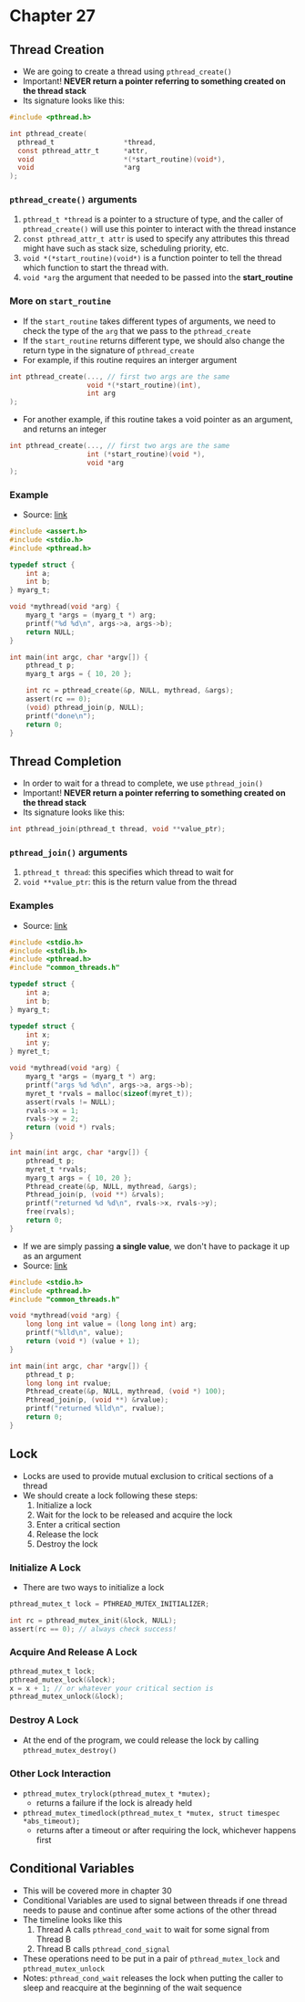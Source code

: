 # Chapter 27

## Thread Creation

- We are going to create a thread using `pthread_create()`
- Important! **NEVER return a pointer referring to something created on the thread stack**
- Its signature looks like this:

```c
#include <pthread.h>

int pthread_create(
  pthread_t                 *thread,
  const pthread_attr_t      *attr,
  void                      *(*start_routine)(void*),
  void                      *arg
);
```

### `pthread_create()` arguments

1. `pthread_t *thread` is a pointer to a structure of type, and the caller of `pthread_create()` will use this pointer to interact with the thread instance
2. `const pthread_attr_t attr` is used to specify any attributes this thread might have such as stack size, scheduling priority, etc.
3. `void *(*start_routine)(void*)` is a function pointer to tell the thread which function to start the thread with.
4. `void *arg` the argument that needed to be passed into the **start_routine**

### More on `start_routine`

- If the `start_routine` takes different types of arguments, we need to check the type of the `arg` that we pass to the `pthread_create`
- If the `start_routine` returns different type, we should also change the return type in the signature of `pthread_create`
- For example, if this routine requires an interger argument

```c
int pthread_create(..., // first two args are the same
                   void *(*start_routine)(int),
                   int arg
);
```

- For another example, if this routine takes a void pointer as an argument, and returns an integer

```c
int pthread_create(..., // first two args are the same
                   int (*start_routine)(void *),
                   void *arg
);
```

### Example

- Source: [link](https://github.com/remzi-arpacidusseau/ostep-code/blob/master/threads-api/thread_create.c)

```c
#include <assert.h>
#include <stdio.h>
#include <pthread.h>

typedef struct {
    int a;
    int b;
} myarg_t;

void *mythread(void *arg) {
    myarg_t *args = (myarg_t *) arg;
    printf("%d %d\n", args->a, args->b);
    return NULL;
}

int main(int argc, char *argv[]) {
    pthread_t p;
    myarg_t args = { 10, 20 };

    int rc = pthread_create(&p, NULL, mythread, &args);
    assert(rc == 0);
    (void) pthread_join(p, NULL);
    printf("done\n");
    return 0;
}
```

## Thread Completion

- In order to wait for a thread to complete, we use `pthread_join()`
- Important! **NEVER return a pointer referring to something created on the thread stack**
- Its signature looks like this:

```c
int pthread_join(pthread_t thread, void **value_ptr);
```

### `pthread_join()` arguments

1. `pthread_t thread`: this specifies which thread to wait for
2. `void **value_ptr`: this is the return value from the thread

### Examples

- Source: [link](https://github.com/remzi-arpacidusseau/ostep-code/blob/master/threads-api/thread_create_with_return_args.c)

```c
#include <stdio.h>
#include <stdlib.h>
#include <pthread.h>
#include "common_threads.h"

typedef struct {
    int a;
    int b;
} myarg_t;

typedef struct {
    int x;
    int y;
} myret_t;

void *mythread(void *arg) {
    myarg_t *args = (myarg_t *) arg;
    printf("args %d %d\n", args->a, args->b);
    myret_t *rvals = malloc(sizeof(myret_t));
    assert(rvals != NULL);
    rvals->x = 1;
    rvals->y = 2;
    return (void *) rvals;
}

int main(int argc, char *argv[]) {
    pthread_t p;
    myret_t *rvals;
    myarg_t args = { 10, 20 };
    Pthread_create(&p, NULL, mythread, &args);
    Pthread_join(p, (void **) &rvals);
    printf("returned %d %d\n", rvals->x, rvals->y);
    free(rvals);
    return 0;
}
```

- If we are simply passing **a single value**, we don't have to package it up as an argument
- Source: [link](https://github.com/remzi-arpacidusseau/ostep-code/blob/master/threads-api/thread_create_simple_args.c)

```c
#include <stdio.h>
#include <pthread.h>
#include "common_threads.h"

void *mythread(void *arg) {
    long long int value = (long long int) arg;
    printf("%lld\n", value);
    return (void *) (value + 1);
}

int main(int argc, char *argv[]) {
    pthread_t p;
    long long int rvalue;
    Pthread_create(&p, NULL, mythread, (void *) 100);
    Pthread_join(p, (void **) &rvalue);
    printf("returned %lld\n", rvalue);
    return 0;
}
```

## Lock

- Locks are used to provide mutual exclusion to critical sections of a thread
- We should create a lock following these steps:
  1. Initialize a lock
  2. Wait for the lock to be released and acquire the lock
  3. Enter a critical section
  4. Release the lock
  5. Destroy the lock

### Initialize A Lock

- There are two ways to initialize a lock

```c
pthread_mutex_t lock = PTHREAD_MUTEX_INITIALIZER;
```

```c
int rc = pthread_mutex_init(&lock, NULL);
assert(rc == 0); // always check success!
```

### Acquire And Release A Lock

```c
pthread_mutex_t lock;
pthread_mutex_lock(&lock);
x = x + 1; // or whatever your critical section is
pthread_mutex_unlock(&lock);
```

### Destroy A Lock

- At the end of the program, we could release the lock by calling `pthread_mutex_destroy()`

### Other Lock Interaction

- `pthread_mutex_trylock(pthread_mutex_t *mutex);`
  - returns a failure if the lock is already held
- `pthread_mutex_timedlock(pthread_mutex_t *mutex, struct timespec *abs_timeout);`
  - returns after a timeout or after requiring the lock, whichever happens first

## Conditional Variables

- This will be covered more in chapter 30
- Conditional Variables are used to signal between threads if one thread needs to pause and continue after some actions of the other thread
- The timeline looks like this
  1. Thread A calls `pthread_cond_wait` to wait for some signal from Thread B
  2. Thread B calls `pthread_cond_signal`
- These operations need to be put in a pair of `pthread_mutex_lock` and `pthread_mutex_unlock`
- Notes: `pthread_cond_wait` releases the lock when putting the caller to sleep and reacquire at the beginning of the wait sequence
